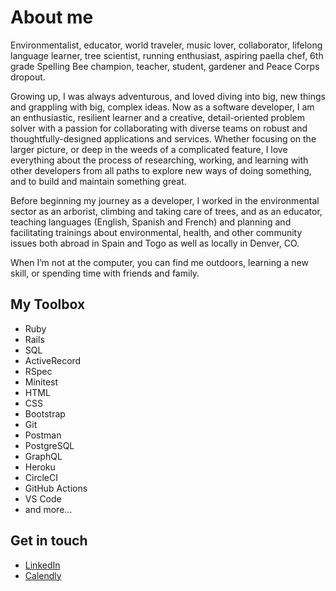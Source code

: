 # About me

Environmentalist, educator, world traveler, music lover, collaborator, lifelong language learner, tree scientist, running enthusiast, aspiring paella chef, 6th grade Spelling Bee champion, teacher, student, gardener and Peace Corps dropout.

Growing up, I was always adventurous, and loved diving into big, new things and grappling with big, complex ideas. Now as a software developer, I am an enthusiastic, resilient learner and a creative, detail-oriented problem solver with a passion for collaborating with diverse teams on robust and thoughtfully-designed applications and services. Whether focusing on the larger picture, or deep in the weeds of a complicated feature, I love everything about the process of researching, working, and learning with other developers from all paths to explore new ways of doing something, and to build and maintain something great.

Before beginning my journey as a developer, I worked in the environmental sector as an arborist, climbing and taking care of trees, and as an educator, teaching languages (English, Spanish and French) and planning and facilitating trainings about environmental, health, and other community issues both abroad in Spain and Togo as well as locally in Denver, CO.

When I’m not at the computer, you can find me outdoors, learning a new skill, or spending time with friends and family.


## My Toolbox
* Ruby
* Rails
* SQL
* ActiveRecord
* RSpec
* Minitest
* HTML
* CSS
* Bootstrap
* Git
* Postman
* PostgreSQL
* GraphQL
* Heroku
* CircleCI
* GitHub Actions
* VS Code
* and more...


## Get in touch
* [LinkedIn](https://www.linkedin.com/in/easachs)
* [Calendly](https://calendly.com/easachs/15)

